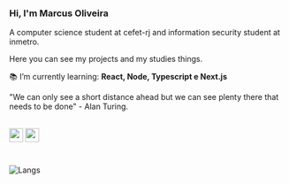 ### Hi, I'm Marcus Oliveira</h1>

<div align="start">
A computer science student at cefet-rj and information security student at inmetro.

<br/>

Here you can see my projects and my studies things.

:books: I’m currently learning: **React, Node, Typescript e Next.js**

</div>

<div align="start">
"We can only see a short distance ahead but we can see plenty there that needs to be done" - Alan Turing.
</div>

<br/>

[<img src="https://img.shields.io/badge/Marcus Oliveira-f5f55d?style=flat-square&logo=linkedin&logoColor=black" height="25" />](https://www.linkedin.com/in/marcus-oliveira-3b92011a7/)
[<img src="https://img.shields.io/badge/Markusvi17@gmail.com-f5f55d?style=flat-square&logo=gmail&logoColor=black" height="25" />](mailto:markusvi17@gmail.com)

#

<img src="https://github-readme-stats.vercel.app/api/top-langs/?username=mvgoliveira&layout=compact&show_icons=true&theme=graywhite" alt="Langs" />

</div>
